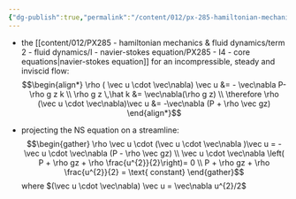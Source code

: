 ```yaml
---
{"dg-publish":true,"permalink":"/content/012/px-285-hamiltonian-mechanics-and-fluid-dynamics/term-2-fluid-dynamics/j-some-approximate-solutions/px-285-j1b-bernoulli-s-principle-from-navier-stokes-equation/","noteIcon":"1","created":"2025-02-01T12:17:33.452+00:00","updated":"2025-04-16T08:05:09.088+01:00"}
---
```


- the [[content/012/PX285 - hamiltonian mechanics & fluid dynamics/term 2 - fluid dynamics/I - navier-stokes equation/PX285 - I4 - core equations\|navier-stokes equation]] for an incompressible, steady and inviscid flow:
$$\begin{align*}
\rho ( \vec u \cdot \vec\nabla) \vec u &= - \vec\nabla P- \rho g z k \\
\rho g z \,\hat k &= \vec\nabla(\rho g z) \\
\therefore \rho (\vec u \cdot \vec\nabla)\vec u &= -\vec\nabla (P + \rho \vec gz)
\end{align*}$$

- projecting the NS equation on a streamline:
$$\begin{gather}
\rho \vec u \cdot (\vec u \cdot \vec\nabla )\vec u = - \vec u \cdot \vec\nabla (P - \rho \vec gz) \\
\vec u \cdot \vec\nabla  \left( P + \rho gz + \rho \frac{u^{2}}{2}\right)= 0 \\
P + \rho gz + \rho \frac{u^{2}}{2} = \text{ constant}
\end{gather}$$
	where $(\vec u \cdot \vec\nabla) \vec u = \vec\nabla u^{2}/2$
